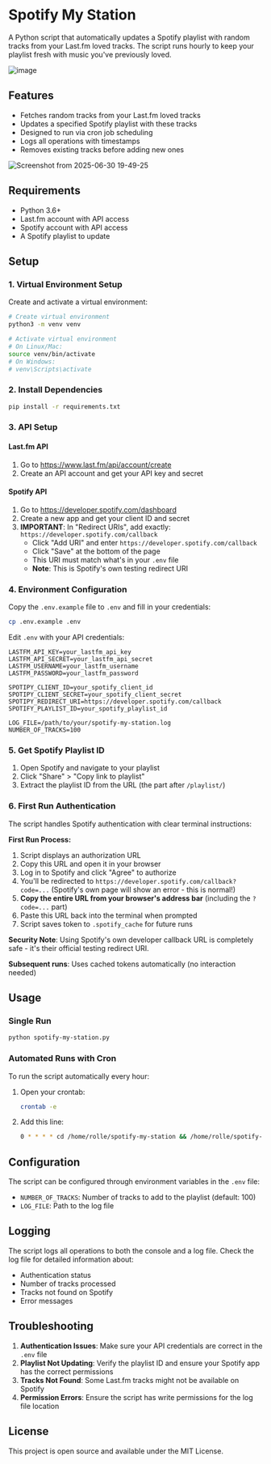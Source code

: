 # Spotify My Station

A Python script that automatically updates a Spotify playlist with random tracks from your Last.fm loved tracks. The script runs hourly to keep your playlist fresh with music you've previously loved.

![image](https://github.com/user-attachments/assets/6c3e1c17-483e-450f-ae59-60564c69548b)

## Features

- Fetches random tracks from your Last.fm loved tracks
- Updates a specified Spotify playlist with these tracks
- Designed to run via cron job scheduling
- Logs all operations with timestamps
- Removes existing tracks before adding new ones

![Screenshot from 2025-06-30 19-49-25](https://github.com/user-attachments/assets/38b60f90-2725-4b56-9897-e644b5df7d1b)

## Requirements

- Python 3.6+
- Last.fm account with API access
- Spotify account with API access
- A Spotify playlist to update

## Setup

### 1. Virtual Environment Setup

Create and activate a virtual environment:

```bash
# Create virtual environment
python3 -m venv venv

# Activate virtual environment
# On Linux/Mac:
source venv/bin/activate
# On Windows:
# venv\Scripts\activate
```

### 2. Install Dependencies

```bash
pip install -r requirements.txt
```

### 3. API Setup

#### Last.fm API
1. Go to https://www.last.fm/api/account/create
2. Create an API account and get your API key and secret

#### Spotify API
1. Go to https://developer.spotify.com/dashboard
2. Create a new app and get your client ID and secret
3. **IMPORTANT**: In "Redirect URIs", add exactly: `https://developer.spotify.com/callback`
   - Click "Add URI" and enter `https://developer.spotify.com/callback`
   - Click "Save" at the bottom of the page
   - This URI must match what's in your `.env` file
   - **Note**: This is Spotify's own testing redirect URI

### 4. Environment Configuration

Copy the `.env.example` file to `.env` and fill in your credentials:

```bash
cp .env.example .env
```

Edit `.env` with your API credentials:

```env
LASTFM_API_KEY=your_lastfm_api_key
LASTFM_API_SECRET=your_lastfm_api_secret
LASTFM_USERNAME=your_lastfm_username
LASTFM_PASSWORD=your_lastfm_password

SPOTIPY_CLIENT_ID=your_spotify_client_id
SPOTIPY_CLIENT_SECRET=your_spotify_client_secret
SPOTIPY_REDIRECT_URI=https://developer.spotify.com/callback
SPOTIFY_PLAYLIST_ID=your_spotify_playlist_id

LOG_FILE=/path/to/your/spotify-my-station.log
NUMBER_OF_TRACKS=100
```

### 5. Get Spotify Playlist ID

1. Open Spotify and navigate to your playlist
2. Click "Share" > "Copy link to playlist"
3. Extract the playlist ID from the URL (the part after `/playlist/`)

### 6. First Run Authentication

The script handles Spotify authentication with clear terminal instructions:

**First Run Process:**
1. Script displays an authorization URL
2. Copy this URL and open it in your browser
3. Log in to Spotify and click "Agree" to authorize
4. You'll be redirected to `https://developer.spotify.com/callback?code=...` (Spotify's own page will show an error - this is normal!)
5. **Copy the entire URL from your browser's address bar** (including the `?code=...` part)
6. Paste this URL back into the terminal when prompted
7. Script saves token to `.spotify_cache` for future runs

**Security Note**: Using Spotify's own developer callback URL is completely safe - it's their official testing redirect URI.

**Subsequent runs**: Uses cached tokens automatically (no interaction needed)

## Usage

### Single Run

```bash
python spotify-my-station.py
```

### Automated Runs with Cron

To run the script automatically every hour:

1. Open your crontab:
   ```bash
   crontab -e
   ```

2. Add this line:
   ```bash
   0 * * * * cd /home/rolle/spotify-my-station && /home/rolle/spotify-my-station/venv/bin/python spotify-my-station.py >> /dev/null 2>&1
   ```

## Configuration

The script can be configured through environment variables in the `.env` file:

- `NUMBER_OF_TRACKS`: Number of tracks to add to the playlist (default: 100)
- `LOG_FILE`: Path to the log file

## Logging

The script logs all operations to both the console and a log file. Check the log file for detailed information about:
- Authentication status
- Number of tracks processed
- Tracks not found on Spotify
- Error messages

## Troubleshooting

1. **Authentication Issues**: Make sure your API credentials are correct in the `.env` file
2. **Playlist Not Updating**: Verify the playlist ID and ensure your Spotify app has the correct permissions
3. **Tracks Not Found**: Some Last.fm tracks might not be available on Spotify
4. **Permission Errors**: Ensure the script has write permissions for the log file location

## License

This project is open source and available under the MIT License.
